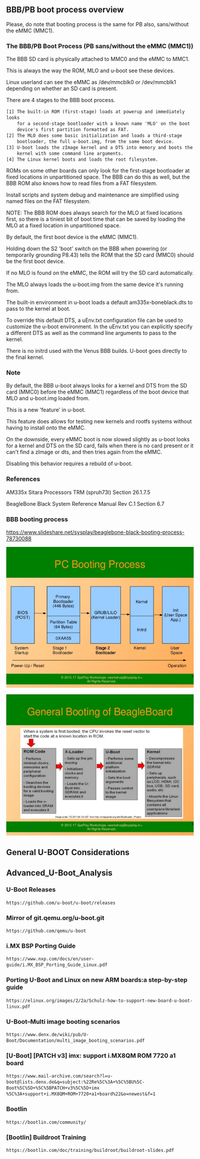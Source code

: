 ## BBB/PB boot process overview

Please, do note that booting process is the same for PB also, sans/without
the eMMC (MMC1).

### The BBB/PB Boot Process (PB sans/without the eMMC (MMC1))

The BBB SD card is physically attached to MMC0 and the eMMC to MMC1.

This is always the way the ROM, MLO and u-boot see these devices.

Linux userland can see the eMMC as /dev/mmcblk0 or /dev/mmcblk1 depending on
whether an SD card is present.

There are 4 stages to the BBB boot process.

	[1] The built-in ROM (first-stage) loads at powerup and immediately looks
		for a second-stage bootloader with a known name 'MLO' on the boot
		device's first partition formatted as FAT.
	[2] The MLO does some basic initialization and loads a third-stage
		bootloader, the full u-boot.img, from the same boot device.
	[3] U-boot loads the zImage kernel and a DTS into memory and boots the
		kernel with some command line arguments.
	[4] The Linux kernel boots and loads the root filesystem.

ROMs on some other boards can only look for the first-stage bootloader at fixed
locations in unpartitioned space. The BBB can do this as well, but the BBB ROM
also knows how to read files from a FAT filesystem.

Install scripts and system debug and maintenance are simplified using named
files on the FAT filesystem.

NOTE: The BBB ROM does always search for the MLO at fixed locations first, so
there is a tiniest bit of boot time that can be saved by loading the MLO at a
fixed location in unpartitioned space.

By default, the first boot device is the eMMC (MMC1).

Holding down the S2 'boot' switch on the BBB when powering (or temporarily
grounding P8.43) tells the ROM that the SD card (MMC0) should be the first
boot device.

If no MLO is found on the eMMC, the ROM will try the SD card automatically.

The MLO always loads the u-boot.img from the same device it's running from.

The built-in environment in u-boot loads a default am335x-boneblack.dts to
pass to the kernel at boot.

To override this default DTS, a uEnv.txt configuration file can be used to
customize the u-boot environment. In the uEnv.txt you can explicitly specify
a different DTS as well as the command line arguments to pass to the kernel.

There is no initrd used with the Venus BBB builds. U-boot goes directly to
the final kernel.

### Note

By default, the BBB u-boot always looks for a kernel and DTS from the SD card
(MMC0) before the eMMC (MMC1) regardless of the boot device that MLO and
u-boot.img loaded from.

This is a new 'feature' in u-boot.

This feature does allows for testing new kernels and rootfs systems without
having to install onto the eMMC.

On the downside, every eMMC boot is now slowed slightly as u-boot looks for a
kernel and DTS on the SD card, fails when there is no card present or it can't
find a zImage or dts, and then tries again from the eMMC.

Disabling this behavior requires a rebuild of u-boot.

### References

AM335x Sitara Processors TRM (spruh73l) Section 26.1.7.5

BeagleBone Black System Reference Manual Rev C.1 Section 6.7

### BBB booting process
https://www.slideshare.net/sysplay/beaglebone-black-booting-process-78730088

![](../Images/PC-booting-process.jpg)

![](../Images/BBB-booting-process.jpg)

## General U-BOOT Considerations

## Advanced_U-Boot_Analysis

### U-Boot Releases
	https://github.com/u-boot/u-boot/releases

### Mirror of git.qemu.org/u-boot.git
	https://github.com/qemu/u-boot

### i.MX BSP Porting Guide
	https://www.nxp.com/docs/en/user-guide/i.MX_BSP_Porting_Guide_Linux.pdf

### Porting U-Boot and Linux on new ARM boards:a step-by-step guide
	https://elinux.org/images/2/2a/Schulz-how-to-support-new-board-u-boot-linux.pdf

### U-Boot–Multi image booting scenarios
	https://www.denx.de/wiki/pub/U-Boot/Documentation/multi_image_booting_scenarios.pdf

### [U-Boot] [PATCH v3] imx: support i.MX8QM ROM 7720 a1 board
	https://www.mail-archive.com/search?l=u-boot@lists.denx.de&q=subject:%22Re%5C%3A+%5C%5BU%5C-Boot%5C%5D+%5C%5BPATCH+v3%5C%5D+imx	%5C%3A+support+i.MX8QM+ROM+7720+a1+board%22&o=newest&f=1

### Bootlin
	https://bootlin.com/community/

### [Bootlin] Buildroot Training
	https://bootlin.com/doc/training/buildroot/buildroot-slides.pdf
